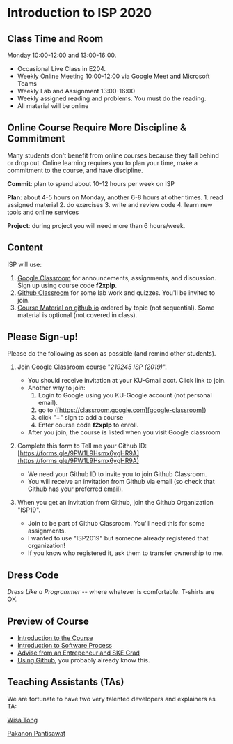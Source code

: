 # Introduction to ISP 2020

## Class Time and Room

Monday 10:00-12:00 and 13:00-16:00.

* Occasional Live Class in E204.
* Weekly Online Meeting 10:00-12:00 via Google Meet and Microsoft Teams
* Weekly Lab and Assignment 13:00-16:00
* Weekly assigned reading and problems. You must do the reading.
* All material will be online

## Online Course Require More Discipline & Commitment

Many students don't benefit from online courses because they
fall behind or drop out.  Online learning requires you to plan
your time, make a commitment to the course, and have discipline.

**Commit**: plan to spend about 10-12 hours per week on ISP

**Plan**: about 4-5 hours on Monday, another 6-8 hours at other times.
    1. read assigned material
    2. do exercises
    3. write and review code
    4. learn new tools and online services

**Project**: during project you will need more than 6 hours/week.

## Content

ISP will use:

1. [Google Classroom][google-classroom] for announcements, assignments, and discussion.  Sign up using course code **f2xplp**.
2. [Github Classroom](https://classroom.github.com/classrooms/53863699-isp-2019) for some lab work and quizzes. You'll be invited to join.
3. [Course Material on github.io](https://cpske.github.io/ISP/) ordered by topic (not sequential). Some material is optional (not covered in class).

## Please Sign-up!

Please do the following as soon as possible (and remind other students).

1. Join [Google Classroom][google-classroom] course "*219245 ISP (2019)*".
    * You should receive invitation at your KU-Gmail acct. Click link to join.
    * Another way to join: 
        1. Login to Google using you KU-Google account (not personal email).
        2. go to ([https://classroom.google.com][google-classroom]) 
        3. click "+" sign to add a course
        4. Enter course code **f2xplp** to enroll.
    * After you join, the course is listed when you visit Google classroom

2. Complete this form to Tell me your Github ID: [https://forms.gle/9PW1L9Hsmx6ygHR9A](https://forms.gle/9PW1L9Hsmx6ygHR9A)
    * We need your Github ID to invite you to join Github Classroom.
    * You will receive an invitation from Github via email (so check that Github has your preferred email).

3. When you get an invitation from Github, join the Github Organization "ISP19".
    * Join to be part of Github Classroom. You'll need this for some assignments.
    * I wanted to use "ISP2019" but someone already registered that organization!
    * If you know who registered it, ask them to transfer ownership to me.

## Dress Code

*Dress Like a Programmer* -- where whatever is comfortable. T-shirts are OK.


## Preview of Course

* [Introduction to the Course](https://cpske.github.io/ISP/intro/Introduction-to-Course.pdf) 
* [Introduction to Software Process](https://cpske.github.io/ISP/intro/Introduction-software-process.pdf)
* [Advise from an Entrepeneur and SKE Grad](https://cpske.github.io/ISP/intro/Jomzap-Recommendations.pdf)
* [Using Github](https://cpske.github.io/ISP/git/Using-Github.pdf), you probably already know this.

## Teaching Assistants (TAs)

We are fortunate to have two very talented developers and explainers as TA:

[Wisa Tong](https://github.com/wisaTong)

[Pakanon Pantisawat](https://github.com/pknn1)


[google-classroom]: https://classroom.google.com
